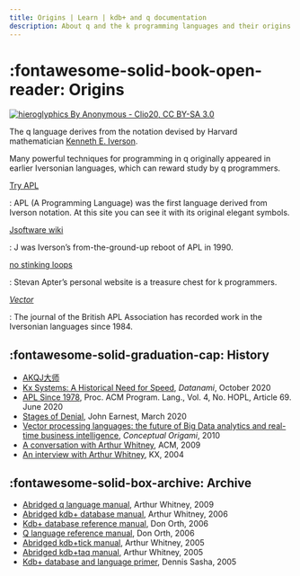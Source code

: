 ```yaml
---
title: Origins | Learn | kdb+ and q documentation
description: About q and the k programming languages and their origins.
---
```

# :fontawesome-solid-book-open-reader: Origins
[![hieroglyphics By Anonymous - Clio20, CC BY-SA 3.0](../img/hieroglyphics.jpg)](https://commons.wikimedia.org/w/index.php?curid=592581 "Wikipedia")



The q language derives from the notation devised by Harvard mathematician [Kenneth E. Iverson](https://en.wikipedia.org/wiki/Kenneth_E._Iverson).

Many powerful techniques for programming in q originally appeared in earlier Iversonian languages, which can reward study by q programmers.

[Try APL](https://tryapl.org)

: APL (A Programming Language) was the first language derived from Iverson notation. At this site you can see it with its original elegant symbols. 

[Jsoftware wiki](https://code.jsoftware.com/wiki/Main_Page)

: J was Iverson’s from-the-ground-up reboot of APL in 1990.

[no stinking loops](http://www.nsl.com) 

: Stevan Apter’s personal website is a treasure chest for k programmers.

[_Vector_](https://vector.org.uk) 

: The journal of the British APL Association has recorded work in the Iversonian languages since 1984.


## :fontawesome-solid-graduation-cap: History

-   [AKQJ大师](https://mp.weixin.qq.com/s/QPaDWavuZzCQIPSZ9FrACQ)
-   [Kx Systems: A Historical Need for Speed](https://www.datanami.com/2020/10/29/kx-systems-a-historical-need-for-speed/), _Datanami_, October 2020
-   [APL Since 1978](/download/3386319.pdf), Proc. ACM Program. Lang., Vol. 4, No. HOPL, Article 69. June 2020
-   [Stages of Denial](http://beyondloom.com/blog/denial.html), John Earnest, March 2020
-   [Vector processing languages: the future of Big Data analytics and real-time business intelligence](http://conceptualorigami.blogspot.com/2010/12/vector-processing-languages-future-of.html), _Conceptual Origami_, 2010
-   [A conversation with Arthur Whitney](https://queue.acm.org/detail.cfm?id=1531242), ACM, 2009
-   [An interview with Arthur Whitney](https://kx.com/blog/arthur-whitney-talks/), KX, 2004


## :fontawesome-solid-box-archive: Archive

-   [Abridged q language manual](https://htmlpreview.github.io/?https://github.com/KxSystems/kdb/blob/master/d/a/q.htm), Arthur Whitney, 2009
-   [Abridged kdb+ database manual](https://htmlpreview.github.io/?https://github.com/KxSystems/kdb/blob/master/d/a/kdb+.htm), Arthur Whitney, 2006
-   [Kdb+ database reference manual](https://legaldocumentation.kx.com/q/d/kdb+1.htm), Don Orth, 2006
-   [Q language reference manual](https://legaldocumentation.kx.com/q/d/q1.htm), Don Orth, 2006
-   [Abridged kdb+tick manual](https://htmlpreview.github.io/?https://github.com/KxSystems/kdb/blob/master/d/a/tick.htm), Arthur Whitney, 2005
-   [Abridged kdb+taq manual](https://htmlpreview.github.io/?https://github.com/KxSystems/kdb/blob/master/d/a/taq.htm), Arthur Whitney, 2005
-   [Kdb+ database and language primer](https://legaldocumentation.kx.com/q/d/primer.htm), Dennis Sasha, 2005



